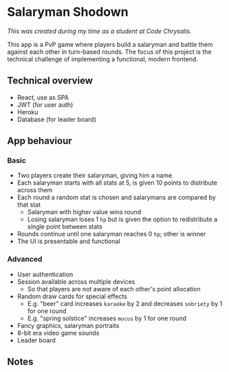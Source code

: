 # Salaryman Shodown

*This was created during my time as a student at Code Chrysalis.*

This app is a PvP game where players build a salaryman and battle them against each other in turn-based rounds. The focus of this project is the technical challenge of implementing a functional, modern frontend.

## Technical overview

- React, use as SPA
- JWT (for user auth)
- Heroku
- Database (for leader board)

## App behaviour

### Basic

- Two players create their salaryman, giving him a name
- Each salaryman starts with all stats at 5, is given 10 points to distribute across them
- Each round a random stat is chosen and salarymans are compared by that stat
  - Salaryman with higher value wins round
  - Losing salaryman loses 1 `hp` but is given the option to redistribute a single point between stats
- Rounds continue until one salaryman reaches 0 `hp`; other is winner
- The UI is presentable and functional

### Advanced

- User authentication
- Session available across multiple devices
  - So that players are not aware of each other's point allocation
- Random draw cards for special effects
  - E.g. "beer" card increases `karaoke` by 2 and decreases `sobriety` by 1 for one round
  - E.g. "spring solstice" increases `mucus` by 1 for one round
- Fancy graphics, salaryman portraits
- 8-bit era video game sounds
- Leader board

## Notes
